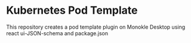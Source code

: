 # Kubernetes Pod Template

This repository creates a pod template plugin on Monokle Desktop using react ui-JSON-schema and package.json
